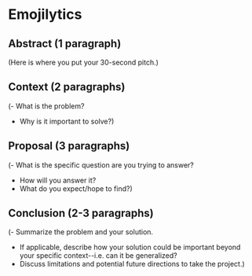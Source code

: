 # Emojilytics

## Abstract (1 paragraph)


(Here is where you put your 30-second pitch.)

## Context (2 paragraphs)


(- What is the problem?
- Why is it important to solve?)

## Proposal (3 paragraphs)


(- What is the specific question are you trying to answer?
- How will you answer it?
- What do you expect/hope to find?)

## Conclusion (2-3 paragraphs)


(- Summarize the problem and your solution.
- If applicable, describe how your solution could be important beyond your specific context--i.e. can it be generalized?
- Discuss limitations and potential future directions to take the project.)
  
